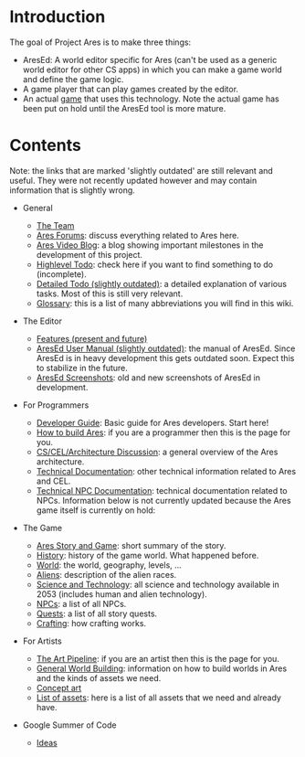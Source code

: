 # Introduction #

The goal of Project Ares is to make three things:

  * AresEd: A world editor specific for Ares (can't be used as a generic world editor for other CS apps) in which you can make a game world and define the game logic.
  * A game player that can play games created by the editor.
  * An actual [game](AresGame.md) that uses this technology. Note the actual game has been put on hold until the AresEd tool is more mature.

# Contents #

Note: the links that are marked 'slightly outdated' are still relevant and useful. They were not recently updated however and may contain information that is slightly wrong.

  * General
    * [The Team](Team.md)
    * [Ares Forums](http://www.crystalspace3d.org/forum/index.php/board,21.0.html): discuss everything related to Ares here.
    * [Ares Video Blog](VideoBlog.md): a blog showing important milestones in the development of this project.
    * [Highlevel Todo](Todo.md): check here if you want to find something to do (incomplete).
    * [Detailed Todo (slightly outdated)](DetailedTodo.md): a detailed explanation of various tasks. Most of this is still very relevant.
    * [Glossary](Glossary.md): this is a list of many abbreviations you will find in this wiki.
  * The Editor
    * [Features (present and future)](AresEdFeatures.md)
    * [AresEd User Manual (slightly outdated)](AresEdManual.md): the manual of AresEd. Since AresEd is in heavy development this gets outdated soon. Expect this to stabilize in the future.
    * [AresEd Screenshots](AresEdScreens.md): old and new screenshots of AresEd in development.
  * For Programmers
    * [Developer Guide](DeveloperHelp.md): Basic guide for Ares developers. Start here!
    * [How to build Ares](AresBuilding.md): if you are a programmer then this is the page for you.
    * [CS/CEL/Architecture Discussion](Architecture.md): a general overview of the Ares architecture.
    * [Technical Documentation](TechDoc.md): other technical information related to Ares and CEL.
    * [Technical NPC Documentation](AresTechNPC.md): technical documentation related to NPCs.
Information below is not currently updated because the Ares game itself is currently on hold:

  * The Game
    * [Ares Story and Game](AresGame.md): short summary of the story.
    * [History](AresHistory.md): history of the game world. What happened before.
    * [World](AresWorld.md): the world, geography, levels, ...
    * [Aliens](AresAliens.md): description of the alien races.
    * [Science and Technology](AresScience.md): all science and technology available in 2053 (includes human and alien technology).
    * [NPCs](AresNPCs.md): a list of all NPCs.
    * [Quests](AresQuests.md): a list of all story quests.
    * [Crafting](Crafting.md): how crafting works.
  * For Artists
    * [The Art Pipeline](ArtPipeLine.md): if you are an artist then this is the page for you.
    * [General World Building](AresWorldBuilding.md): information on how to build worlds in Ares and the kinds of assets we need.
    * [Concept art](ConceptArt.md)
    * [List of assets](AssetList.md): here is a list of all assets that we need and already have.

  * Google Summer of Code
    * [Ideas](GSoC.md)